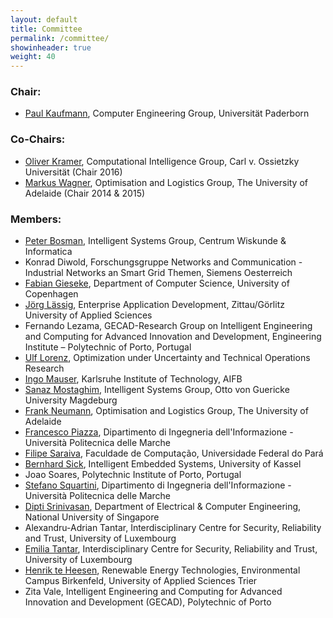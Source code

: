```yaml
---
layout: default
title: Committee
permalink: /committee/
showinheader: true
weight: 40
---
```


<h3><b>Chair:</b></h3>

- <a href="https://sites.google.com/site/paulkaufmann">Paul Kaufmann</a>, Computer Engineering Group, Universität Paderborn

<h3><b>Co-Chairs:</b></h3>

- <a href="http://www.ci.uni-oldenburg.de/">Oliver Kramer</a>, Computational Intelligence Group, Carl v. Ossietzky Universität (Chair 2016)
- <a href="http://cs.adelaide.edu.au/%7Emarkus">Markus Wagner</a>, Optimisation and Logistics Group, The University of Adelaide (Chair 2014 &amp; 2015)

<h3><b>Members:</b></h3>

- <a href="http://homepages.cwi.nl/%7Ebosman/">Peter Bosman</a>, Intelligent Systems Group, Centrum Wiskunde &amp; Informatica
- Konrad Diwold, Forschungsgruppe Networks and Communication - Industrial Networks an Smart Grid Themen, Siemens Oesterreich
- <a href="http://diku.dk/english/staff/?pure=en/persons/473301">Fabian Gieseke</a>, Department of Computer Science, University of Copenhagen
- <a href="http://www.enterprise-application-development.org/group/joerg-laessig.html">Jörg Lässig</a>, Enterprise Application Development, Zittau/Görlitz University of Applied Sciences
- Fernando Lezama, GECAD-Research Group on Intelligent Engineering and Computing for Advanced Innovation and Development, Engineering Institute – Polytechnic of Porto, Portugal
- <a href="http://www.wiwi.uni-siegen.de/technologiemanagement/">Ulf Lorenz</a>, Optimization under Uncertainty and Technical Operations Research
- <a href="http://www.aifb.kit.edu/web/Ingo_Mauser/en">Ingo Mauser</a>, Karlsruhe Institute of Technology, AIFB 
- <a href="http://is.cs.ovgu.de/SanazMostaghim.html">Sanaz Mostaghim</a>, Intelligent Systems Group, Otto von Guericke University Magdeburg
- <a href="http://cs.adelaide.edu.au/%7Efrank">Frank Neumann</a>, Optimisation and Logistics Group, The University of Adelaide
- <a href="http://www.dii.univpm.it/francesco.piazza">Francesco Piazza</a>, Dipartimento di Ingegneria dell'Informazione - Università Politecnica delle Marche
- <a href="http://filipesaraiva.info/">Filipe Saraiva</a>, Faculdade de Computação, Universidade Federal do Pará
- <a href="http://www.ies.eecs.uni-kassel.de/sick">Bernhard Sick</a>, Intelligent Embedded Systems, University of Kassel
- Joao Soares, Polytechnic Institute of Porto, Portugal
- <a href="http://www.dii.univpm.it/stefano.squartini">Stefano Squartini</a>, Dipartimento di Ingegneria dell'Informazione - Università Politecnica delle Marche
- <a href="http://www.ece.nus.edu.sg/stfpage/elesd/">Dipti Srinivasan</a>, Department of Electrical &amp; Computer Engineering, National University of Singapore
- Alexandru-Adrian Tantar, Interdisciplinary Centre for Security, Reliability and Trust, University of Luxembourg
- <a href="https://emiliatantar.wordpress.com/">Emilia Tantar</a>, Interdisciplinary Centre for Security, Reliability and Trust, University of Luxembourg
- <a href="http://www.umwelt-campus.de/ucb/index.php?id=teheesen">Henrik te Heesen</a>, Renewable Energy Technologies, Environmental Campus Birkenfeld, University of Applied Sciences Trier
- Zita Vale, Intelligent Engineering and Computing for Advanced Innovation and Development (GECAD), Polytechnic of Porto

